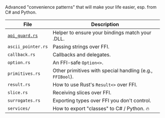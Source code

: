 Advanced "convenience patterns" that will make your life easier, esp. from C# and Python.

| File                           | Description                                               |
|--------------------------------|-----------------------------------------------------------|
| [`api_guard.rs`](api_guard.rs) | Helper to ensure your bindings match your .DLL.           |
| `ascii_pointer.rs`             | Passing strings over FFI.                                 |
| `callback.rs`                  | Callbacks and delegates.                                  |
| `option.rs`                    | An FFI-safe `Option<>`.                                   |
| `primitives.rs`                | Other primitives with special handling (e.g., `FFIBool`). |
| `result.rs`                    | How to use Rust's `Result<>` over FFI.                    |
| `slice.rs`                     | Receiving slices over FFI.                                |
| `surrogates.rs`                | Exporting types over FFI you don't control.               |
| `services/`                    | How to export "classes" to C# / Python. 🔥                |
